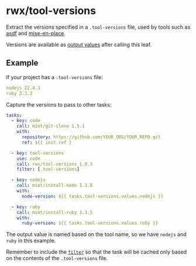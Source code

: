 # rwx/tool-versions

Extract the versions specified in a `.tool-versions` file, used by tools such as
[asdf](https://asdf-vm.com/) and [mise-en-place](https://mise.jdx.dev/).

Versions are available as [output values](https://www.rwx.com/docs/mint/output-values)
after calling this leaf.

## Example

If your project has a `.tool-versions` file:

```yaml
nodejs 22.4.1
ruby 3.3.2
```

Capture the versions to pass to other tasks:

```yaml
tasks:
  - key: code
    call: mint/git-clone 1.5.1
    with:
      repository: https://github.com/YOUR_ORG/YOUR_REPO.git
      ref: ${{ init.ref }

  - key: tool-versions
    use: code
    call: rwx/tool-versions 1.0.3
    filter: [.tool-versions]

  - key: nodejs
    call: mint/install-node 1.1.0
    with:
      node-version: ${{ tasks.tool-versions.values.nodejs }}

  - key: ruby
    call: mint/install-ruby 1.1.5
    with:
      ruby-version: ${{ tasks.tool-versions.values.ruby }}
```

The output value is named based on the tool name, so we have `nodejs` and `ruby` in this example.

Remember to include the [`filter`](https://www.rwx.com/docs/mint/filtering-files) so that the task will be cached only based on the contents of the `.tool-versions` file.
